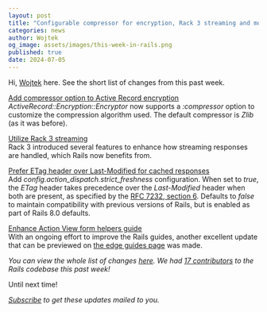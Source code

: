 ```yaml
---
layout: post
title: "Configurable compressor for encryption, Rack 3 streaming and more"
categories: news
author: Wojtek
og_image: assets/images/this-week-in-rails.png
published: true
date: 2024-07-05
---
```



Hi, [Wojtek](https://x.com/morgoth85) here. See the short list of changes from this past week.

[Add compressor option to Active Record encryption](https://github.com/rails/rails/pull/51735)  
*ActiveRecord::Encryption::Encryptor* now supports a *:compressor* option to customize the compression algorithm used.
The default compressor is *Zlib* (as it was before).

[Utilize Rack 3 streaming](https://github.com/rails/rails/pull/52094)  
Rack 3 introduced several features to enhance how streaming responses are handled, which Rails now benefits from.

[Prefer ETag header over Last-Modified for cached responses](https://github.com/rails/rails/pull/52274)  
Add *config.action_dispatch.strict_freshness* configuration.
When set to *true*, the *ETag* header takes precedence over the *Last-Modified* header when both are present, as specified by the [RFC 7232, section 6](https://www.rfc-editor.org/rfc/rfc7232#section-6).
Defaults to *false* to maintain compatibility with previous versions of Rails, but is enabled as part of Rails 8.0 defaults.

[Enhance Action View form helpers guide](https://github.com/rails/rails/pull/51936)  
With an ongoing effort to improve the Rails guides, another excellent update that can be previewed on [the edge guides page](https://edgeguides.rubyonrails.org/form_helpers.html) was made.

_You can view the whole list of changes [here](https://github.com/rails/rails/compare/@%7B2024-06-28%7D...main@%7B2024-07-05%7D)._
_We had [17 contributors](https://contributors.rubyonrails.org/contributors/in-time-window/20240628-20240705) to the Rails codebase this past week!_

Until next time!

_[Subscribe](https://world.hey.com/this.week.in.rails) to get these updates mailed to you._
